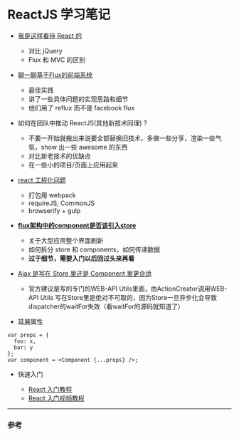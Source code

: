 # ReactJS 学习笔记


- [我是这样看待 React 的](http://react-china.org/t/wo-shi-zhe-yang-kan-dai-react-de/28)
  - 对比 jQuery
  - Flux 和 MVC 的区别

- [聊一聊基于Flux的前端系统](http://react-china.org/t/liao-liao-ji-yu-fluxde-qian-duan-xi-tong/615)
  - 最佳实践
  - 讲了一些具体问题的实现思路和细节
  - 他们用了 reflux 而不是 facebook flux

- 如何在团队中推动 ReactJS(其他新技术同理) ?
  - 不要一开始就搬出来说要全部替换旧技术，多做一些分享，渲染一些气氛，show 出一些 awesome 的东西
  - 对比新老技术的优缺点
  - 在一些小的项目/页面上应用起来

- [react 工程化问题](http://react-china.org/t/wen-xia-da-jia-zai-xiang-mu-zhong-shi-yong-reactde-shi-hou-xie-gong-cheng-hua-de-wen-ti/287)
  - 打包用 webpack
  - requireJS, CommonJS
  - browserify + gulp

- **[flux架构中的component是否该引入store](http://react-china.org/t/fluxjia-gou-zhong-de-componentshi-fou-gai-yin-ru-store/127)**
  - 关于大型应用整个界面刷新
  - 如何拆分 store 和 components，如何传递数据
  - **过于细节，需要入门以后回过头来再看**

- [Ajax 是写在 Store 里还是 Component 里更合适](http://react-china.org/t/ajax-shi-xie-zai-store-li-huan-shi-component-li-geng-he-gua/169)
  - 官方建议是写的专门的WEB-API Utils里面，由ActionCreator调用WEB-API Utils
写在Store里是绝对不可取的，因为Store一旦异步化会导致dispatcher的waitFor失效（看waitFor的源码就知道了）

- 延展属性
```
var props = {
  foo: x,
  bar: y
};
var component = <Component {...props} />;
```

- 快速入门

  - [React 入门教程](http://hulufei.gitbooks.io/react-tutorial/content/index.html)
  - [React 入门视频教程](http://www.tudou.com/listplay/ah20h1-t4V4/ikzB7N0ssxw.html?FR=LIAN)
---------
### 参考
